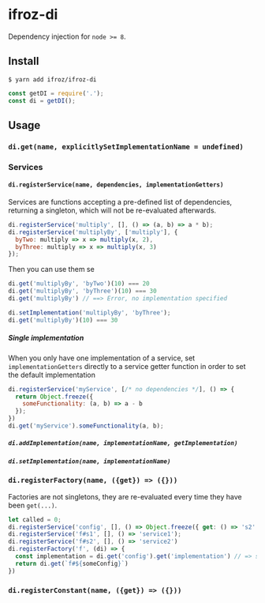 # ifroz-di

Dependency injection for `node >= 8`.

## Install

```
$ yarn add ifroz/ifroz-di
```

```javascript
const getDI = require('.');
const di = getDI();
```

## Usage

### `di.get(name, explicitlySetImplementationName = undefined)`

### Services

#### `di.registerService(name, dependencies, implementationGetters)`

Services are functions accepting a pre-defined list of dependencies, returning
a singleton, which will not be re-evaluated afterwards.

```javascript
di.registerService('multiply', [], () => (a, b) => a * b);
di.registerService('multiplyBy', ['multiply'], {
  byTwo: multiply => x => multiply(x, 2),
  byThree: multiply => x => multiply(x, 3)
});
````

Then you can use them se

```javascript
di.get('multiplyBy', 'byTwo')(10) === 20
di.get('multiplyBy', 'byThree')(10) === 30
di.get('multiplyBy') // ==> Error, no implementation specified

di.setImplementation('multiplyBy', 'byThree');
di.get('multiplyBy')(10) === 30
```

##### Single implementation

When you only have one implementation of a service, set `implementationGetters` 
directly to a service getter function in order to set the default implementation 

```javascript
di.registerService('myService', [/* no dependencies */], () => {
  return Object.freeze({
    someFunctionality: (a, b) => a - b
  });
})
di.get('myService').someFunctionality(a, b);
```

##### `di.addImplementation(name, implementationName, getImplementation)`
##### `di.setImplementation(name, implementationName)`

### `di.registerFactory(name, ({get}) => ({}))`

Factories are not singletons, 
they are re-evaluated every time they have been `get(...)`.  

```javascript
let called = 0; 
di.registerService('config', [], () => Object.freeze({ get: () => 's2' }))
di.registerService('f#s1', [], () => 'service1');
di.registerService('f#s2', [], () => 'service2')
di.registerFactory('f', (di) => {
  const implementation = di.get('config').get('implementation') // => s1
  return di.get(`f#${someConfig}`)
})
```

### `di.registerConstant(name, ({get}) => ({}))`